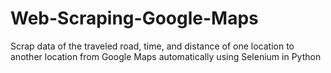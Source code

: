 # Web-Scraping-Google-Maps
Scrap data of the traveled road, time, and distance of one location to another location from Google Maps automatically using Selenium in Python
